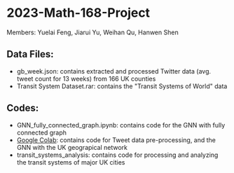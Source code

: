 # 2023-Math-168-Project
Members: Yuelai Feng, Jiarui Yu, Weihan Qu, Hanwen Shen

## Data Files:
* gb_week.json: contains extracted and processed Twitter data (avg. tweet count for 13 weeks) from 166 UK counties
* Transit System Dataset.rar: contains the "Transit Systems of World" data

## Codes:
* GNN_fully_connected_graph.ipynb: contains code for the GNN with fully connected graph
* [Google Colab](https://colab.research.google.com/drive/17EVGPqimIEX6eC5Zr_GgTLfllfJ83GAm?usp=sharing): contains code for Tweet data pre-processing, and the GNN with the UK geograpical network
* transit_systems_analysis: contains code for processing and analyzing the transit systems of major UK cities
